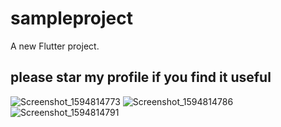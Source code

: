 # sampleproject

A new Flutter project. 

## please star my profile if you find it useful
![Screenshot_1594814773](https://user-images.githubusercontent.com/40516537/87543211-f46d1a00-c6c1-11ea-9455-46ae7ce10578.png)
![Screenshot_1594814786](https://user-images.githubusercontent.com/40516537/87543231-fd5deb80-c6c1-11ea-8eb2-d903ac45f8fb.png)
![Screenshot_1594814791](https://user-images.githubusercontent.com/40516537/87543241-0353cc80-c6c2-11ea-90b5-9cc0cf9563cd.png)
